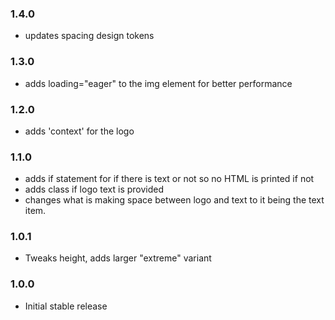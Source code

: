 ### 1.4.0

- updates spacing design tokens

### 1.3.0

- adds loading="eager" to the img element for better performance

### 1.2.0

- adds 'context' for the logo

### 1.1.0

- adds if statement for if there is text or not so no HTML is printed if not
- adds class if logo text is provided
- changes what is making space between logo and text to it being the text item.

### 1.0.1

- Tweaks height, adds larger "extreme" variant

### 1.0.0

- Initial stable release
